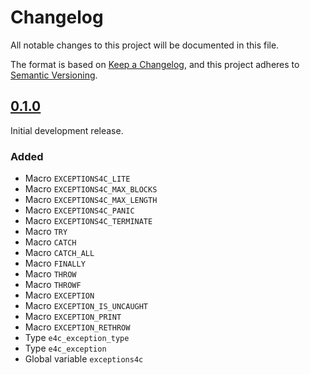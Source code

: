 
# Changelog

All notable changes to this project will be documented in this file.

The format is based on [Keep a Changelog](https://keepachangelog.com/en/1.1.0/),
and this project adheres to [Semantic Versioning](https://semver.org/).


## [0.1.0]

Initial development release.

### Added

- Macro `EXCEPTIONS4C_LITE`
- Macro `EXCEPTIONS4C_MAX_BLOCKS`
- Macro `EXCEPTIONS4C_MAX_LENGTH`
- Macro `EXCEPTIONS4C_PANIC`
- Macro `EXCEPTIONS4C_TERMINATE`
- Macro `TRY`
- Macro `CATCH`
- Macro `CATCH_ALL`
- Macro `FINALLY`
- Macro `THROW`
- Macro `THROWF`
- Macro `EXCEPTION`
- Macro `EXCEPTION_IS_UNCAUGHT`
- Macro `EXCEPTION_PRINT`
- Macro `EXCEPTION_RETHROW`
- Type `e4c_exception_type`
- Type `e4c_exception`
- Global variable `exceptions4c`


[0.1.0]: https://github.com/guillermocalvo/exceptions4c-lite/releases/tag/0.1.0
